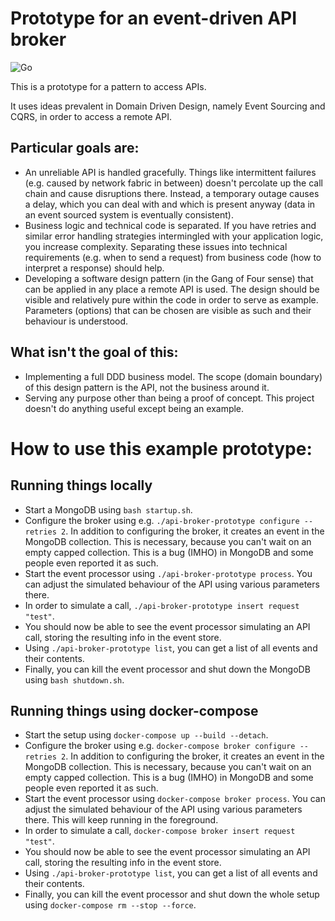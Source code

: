 # Prototype for an event-driven API broker

![Go](https://github.com/UlrichEckhardt/api-broker-prototype/workflows/Go/badge.svg)

This is a prototype for a pattern to access APIs.

It uses ideas prevalent in Domain Driven Design, namely Event Sourcing and CQRS, in order to access a remote API.

## Particular goals are:

 - An unreliable API is handled gracefully.
   Things like intermittent failures (e.g. caused by network fabric in between)
   doesn't percolate up the call chain and cause disruptions there. Instead, a
   temporary outage causes a delay, which you can deal with and which is present
   anyway (data in an event sourced system is eventually consistent).
 - Business logic and technical code is separated.
   If you have retries and similar error handling strategies intermingled with
   your application logic, you increase complexity. Separating these issues into
   technical requirements (e.g. when to send a request) from business code (how
   to interpret a response) should help.
 - Developing a software design pattern (in the Gang of Four sense) that can be
   applied in any place a remote API is used. The design should be visible and
   relatively pure within the code in order to serve as example. Parameters
   (options) that can be chosen are visible as such and their behaviour is
   understood.

## What isn't the goal of this:

 - Implementing a full DDD business model.
   The scope (domain boundary) of this design pattern is the API, not the business around it.
 - Serving any purpose other than being a proof of concept.
   This project doesn't do anything useful except being an example.


#  How to use this example prototype:

## Running things locally

 - Start a MongoDB using `bash startup.sh`.
 - Configure the broker using e.g. `./api-broker-prototype configure --retries 2`.
   In addition to configuring the broker, it creates an event in the MongoDB
   collection. This is necessary, because you can't wait on an empty capped
   collection. This is a bug (IMHO) in MongoDB and some people even reported
   it as such.
 - Start the event processor using `./api-broker-prototype process`. You can adjust
   the simulated behaviour of the API using various parameters there.
 - In order to simulate a call, `./api-broker-prototype insert request "test"`.
 - You should now be able to see the event processor simulating an API call, storing
   the resulting info in the event store.
 - Using `./api-broker-prototype list`, you can get a list of all events and their
   contents.
 - Finally, you can kill the event processor and shut down the MongoDB using
   `bash shutdown.sh`.

## Running things using docker-compose

 - Start the setup using `docker-compose up --build --detach`.
 - Configure the broker using e.g. `docker-compose broker configure --retries 2`.
   In addition to configuring the broker, it creates an event in the MongoDB
   collection. This is necessary, because you can't wait on an empty capped
   collection. This is a bug (IMHO) in MongoDB and some people even reported
   it as such.
 - Start the event processor using `docker-compose broker process`. You can
   adjust the simulated behaviour of the API using various parameters there.
   This will keep running in the foreground.
 - In order to simulate a call, `docker-compose broker insert request "test"`.
 - You should now be able to see the event processor simulating an API call,
   storing the resulting info in the event store.
 - Using `./api-broker-prototype list`, you can get a list of all events and
   their contents.
 - Finally, you can kill the event processor and shut down the whole setup
   using `docker-compose rm --stop --force`.
